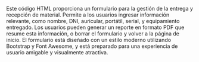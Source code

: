 Este código HTML proporciona un formulario para la gestión de la entrega y recepción de material. Permite a los usuarios ingresar información relevante, como nombre, DNI, auricular, portátil, serial, y equipamiento entregado. Los usuarios pueden generar un reporte en formato PDF que resume esta información, o borrar el formulario y volver a la página de inicio. El formulario está diseñado con un estilo moderno utilizando Bootstrap y Font Awesome, y está preparado para una experiencia de usuario amigable y visualmente atractiva.
